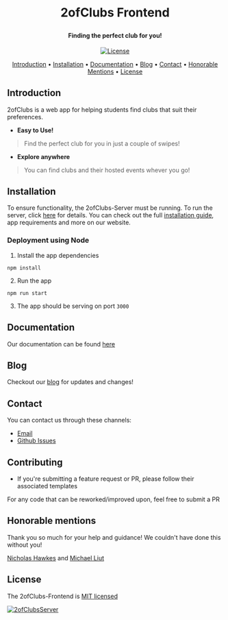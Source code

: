<h1 align="center">
  <p align="center">2ofClubs Frontend</p>
  <h4 align="center">Finding the perfect club for you!</h4>
  <a href="https://2ofClubs.app><img src="https://avatars3.githubusercontent.com/u/64863952?s=400&u=293c427becbc89d1388ece6182462f14ad81d3a5&v=4" alt="2ofClubs"></a>
</h1>
<p align="center">
  <a href="#License" alt="License"><img src="https://img.shields.io/badge/license-MIT-blue.svg" alt="License"/></a>
</p>

<p align="center">
  <a href="#introduction">Introduction</a> •
  <a href="#installation">Installation</a> •
  <a href="#documentation">Documentation</a> •
  <a href="#blog">Blog</a> •
  <a href="#contact">Contact</a> •
  <a href="#honorable-mentions">Honorable Mentions</a> •
  <a href="#license">License</a>
</p>

## Introduction
2ofClubs is a web app for helping students find clubs that suit their preferences.

- **Easy to Use!**
> Find the perfect club for you in just a couple of swipes!

- **Explore anywhere**
> You can find clubs and their hosted events whever you go!

## Installation
To ensure functionality, the 2ofClubs-Server must be running. To run the server, click [here](https://github.com/2ofClubsApp/2ofclubs-server) for details. You can check out the full [installation guide](https://2ofclubs.app/docs/installation), app requirements and more on our website.

### Deployment using Node

1. Install the app dependencies

```
npm install
```

2. Run the app

```
npm run start
```

3. The app should be serving on port `3000`


## Documentation
Our documentation can be found [here](https://2ofclubs.app/docs)

## Blog
Checkout our [blog](https://2ofclubs.app/blog) for updates and changes!

## Contact
You can contact us through these channels:
- [Email](mailto:hello@2ofclubs.app)
- [Github Issues](https://github.com/2ofClubsApp/2ofclubs-frontend/issues)

## Contributing
- If you're submitting a feature request or PR, please follow their associated templates

For any code that can be reworked/improved upon, feel free to submit a PR

## Honorable mentions
Thank you so much for your help and guidance! We couldn't have done this without you!

[Nicholas Hawkes](https://github.com/hawkesnc) and [Michael Liut](https://github.com/MichaelLiut)

## License
The 2ofClubs-Frontend is [MIT licensed](./LICENSE)

<a href="https://2ofClubs.app"><img src="https://user-images.githubusercontent.com/41246112/83603397-5d4d6800-a542-11ea-9dcd-3916bc86474d.png" alt="2ofClubsServer"/>
